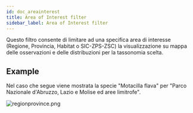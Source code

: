 ```yaml
---
id: doc_areainterest
title: Area of Interest filter
sidebar_label: Area of Interest filter
---
```


Questo filtro consente di limitare ad una specifica area di interesse (Regione, Provincia, Habitat o SIC-ZPS-ZSC) la visualizzazione su mappa delle osservazioni e delle distribuzioni per la tassonomia scelta.

## Example

Nel caso che segue viene mostrata la specie "Motacilla flava" per "Parco Nazionale d'Abruzzo, Lazio e Molise ed aree limitrofe".

![regionprovince.png](/mapreacter-help/docs/assets/areainterest.png)